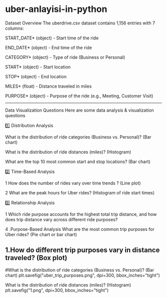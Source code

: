 # uber-anlayisi-in-python

Dataset Overview
The uberdrive.csv dataset contains 1,156 entries with 7 columns:

START_DATE* (object) - Start time of the ride

END_DATE* (object) - End time of the ride

CATEGORY* (object) - Type of ride (Business or Personal)

START* (object) - Start location

STOP* (object) - End location

MILES* (float) - Distance traveled in miles

PURPOSE* (object) - Purpose of the ride (e.g., Meeting, Customer Visit)

------------------------------------------------------------------------------------------------------------------------------------------------------------------------------------------------
Data Visualization Questions
Here are some data analysis & visualization questions 

1️⃣ Distribution Analysis

What is the distribution of ride categories (Business vs. Personal)? (Bar chart)

What is the distribution of ride distances (miles)? (Histogram)

What are the top 10 most common start and stop locations? (Bar chart)

2️⃣ Time-Based Analysis

 1 How does the number of rides vary over time trends ? (Line plot)

2 What are the peak hours for Uber rides? (Histogram of ride start times)

3️⃣ Relationship Analysis

1 Which ride purpose accounts for the highest total trip distance, and how does trip distance vary across different ride purposes?

4 .Purpose-Based Analysis What are the most common trip purposes for Uber rides? (Pie chart or bar chart)

1.How do different trip purposes vary in distance traveled? (Box plot)
------------------------------------------------------------------------------------------------------------------------------------------------------------------------------------------------------------------

#What is the distribution of ride categories (Business vs. Personal)? (Bar chart)
plt.savefig("uber_trip_purposes.png", dpi=300, bbox_inches="tight")

What is the distribution of ride distances (miles)? (Histogram)
plt.savefig("1.png", dpi=300, bbox_inches="tight")

